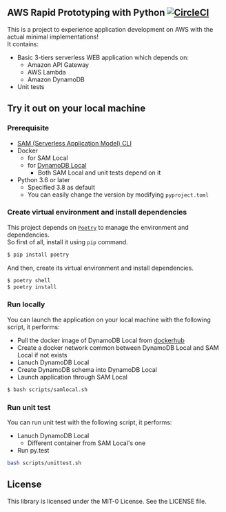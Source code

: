 ## AWS Rapid Prototyping with Python [![CircleCI](https://circleci.com/gh/aws-samples/aws-rapid-prototyping-with-python.svg?style=svg)](https://circleci.com/gh/aws-samples/aws-rapid-prototyping-with-python)

This is a project to experience application development on AWS with the actual minimal implementations!  
It contains:
- Basic 3-tiers serverless WEB application which depends on:
  - Amazon API Gateway
  - AWS Lambda
  - Amazon DynamoDB
- Unit tests

## Try it out on your local machine

### Prerequisite

- [SAM (Serverless Application Model) CLI](https://docs.aws.amazon.com/serverless-application-model/latest/developerguide/serverless-sam-cli-install.html)
- Docker
  - for SAM Local
  - for [DynamoDB Local](https://docs.aws.amazon.com/amazondynamodb/latest/developerguide/DynamoDBLocal.html)
    - Both SAM Local and unit tests depend on it
- Python 3.6 or later
  - Specified 3.8 as default
  - You can easily change the version by modifying `pyproject.toml`

### Create virtual environment and install dependencies

This project depends on [`Poetry`](https://python-poetry.org/) to manage the environment and dependencies.  
So first of all, install it using `pip` command.

```sh
$ pip install poetry
```

And then, create its virtual environment and install dependencies.

```sh
$ poetry shell
$ poetry install
```

### Run locally

You can launch the application on your local machine with the following script, it performs:
- Pull the docker image of DynamoDB Local from [dockerhub](https://hub.docker.com/r/amazon/dynamodb-local)
- Create a docker network common between DynamoDB Local and SAM Local if not exists
- Lanuch DynamoDB Local
- Create DynamoDB schema into DynamoDB Local
- Launch application through SAM Local

```sh
$ bash scripts/samlocal.sh
```

### Run unit test

You can run unit test with the following script, it performs:
- Lanuch DynamoDB Local
  - Different container from SAM Local's one
- Run py.test

```sh
bash scripts/unittest.sh
```

## License

This library is licensed under the MIT-0 License. See the LICENSE file.
